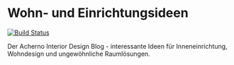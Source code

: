 # Wohn- und Einrichtungsideen
[![Build Status](http://dev.almero.pro/interiorideen.com/status/build.svg?v7)](http://dev.almero.pro/interiorideen.com)

Der Acherno Interior Design Blog - interessante Ideen für Inneneinrichtung, Wohndesign und ungewöhnliche Raumlösungen.
